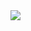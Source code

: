 <img src="https://capsule-render.vercel.app/api?type=cylinder&color=auto&height=100&section=header&text=HELLO,%WELCOME😍&fontSize=50&fontColor=FFFFFF&animation=blinking" />
